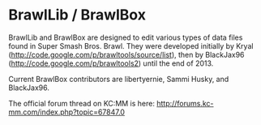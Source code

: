 BrawlLib / BrawlBox
==========

BrawlLib and BrawlBox are designed to edit various types of data files found in Super Smash Bros. Brawl. They were developed initially by Kryal
(http://code.google.com/p/brawltools/source/list), then by BlackJax96
(http://code.google.com/p/brawltools2) until the end of 2013.

Current BrawlBox contributors are libertyernie, Sammi Husky, and BlackJax96.

The official forum thread on KC:MM is here: http://forums.kc-mm.com/index.php?topic=67847.0
